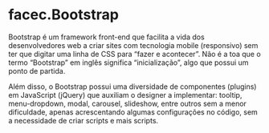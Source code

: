 # facec.Bootstrap
Bootstrap é um framework front-end que facilita a vida dos desenvolvedores web a criar sites com tecnologia mobile (responsivo) sem ter que digitar uma linha de CSS para “fazer e acontecer”. Não é a toa que o termo “Bootstrap” em inglês significa “inicialização”, algo que possui um ponto de partida.

Além disso, o Bootstrap possui uma diversidade de componentes (plugins) em JavaScript (jQuery) que auxiliam o designer a implementar: tooltip, menu-dropdown, modal, carousel, slideshow, entre outros sem a menor dificuldade, apenas acrescentando algumas configurações no código, sem a necessidade de criar scripts e mais scripts.
